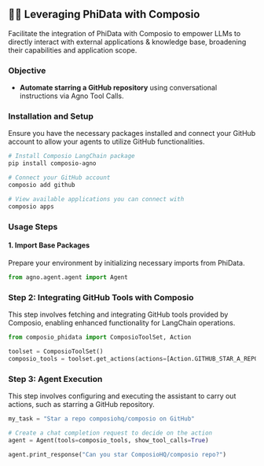 ## 🚀🔗 Leveraging PhiData with Composio

Facilitate the integration of PhiData with Composio to empower LLMs to directly interact with external applications & knowledge base, broadening their capabilities and application scope.

### Objective

- **Automate starring a GitHub repository** using conversational instructions via Agno Tool Calls.

### Installation and Setup

Ensure you have the necessary packages installed and connect your GitHub account to allow your agents to utilize GitHub functionalities.

```bash
# Install Composio LangChain package
pip install composio-agno

# Connect your GitHub account
composio add github

# View available applications you can connect with
composio apps
```

### Usage Steps

#### 1. Import Base Packages

Prepare your environment by initializing necessary imports from PhiData.

```python
from agno.agent.agent import Agent
```

### Step 2: Integrating GitHub Tools with Composio

This step involves fetching and integrating GitHub tools provided by Composio, enabling enhanced functionality for LangChain operations.
```python
from composio_phidata import ComposioToolSet, Action

toolset = ComposioToolSet()
composio_tools = toolset.get_actions(actions=[Action.GITHUB_STAR_A_REPOSITORY_FOR_THE_AUTHENTICATED_USER])
```

### Step 3: Agent Execution

This step involves configuring and executing the assistant to carry out actions, such as starring a GitHub repository.

```python
my_task = "Star a repo composiohq/composio on GitHub"

# Create a chat completion request to decide on the action
agent = Agent(tools=composio_tools, show_tool_calls=True)

agent.print_response("Can you star ComposioHQ/composio repo?")
```